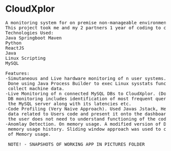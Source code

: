 # CloudXplor
<pre>
A monitoring system for on premise non-manageable environments. 
This project took me and my 2 partners 1 year of coding to complete.
Technologies Used:
Java Springboot Maven
Python
ReactJS
Java
Linux Scripting
MySQL

Features:
-Simutaneous and Live hardware monitoring of n user systems. (RAM Usage, CPU Usage, Disk Usage, IO Devices). 
 Done using Java Process Builder to exec Linux sysstats functions and
 collect machine data. 
-Live Monitoring of n connected MySQL DBs to CloudXplor. (Done using scripiting Sys_Schema queries). 
 DB monitoring includes identification of most frequent queries being run on
 the MySQL server along with its latencies etc.
-Code Profiling (Very Naive Approach). Used Javas Jstack, Heap Dump, and Thread Dump files to gather relevant 
 data related to Users code and present it onto the dashboard. Also wrote easy to use calling functions so that 
 the user does not need to understand functioning of the code profiler. 
-Anomlay Detection. On memory usage. A modified version of DBSCAN was used to identify outliers in current batch of 
 memory usage history. Sliding window approach was used to constantly detect anomalies for n number of collected instances
 of Memory usage.   
 
 NOTE! - SNAPSHOTS OF WORKING APP IN PICTURES FOLDER

<pre>
